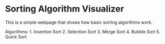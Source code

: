 # Sorting Algorithm Visualizer

This is a simple webpage that shows how basic sorting algorithms work.

Algorithms:
    1. Insertion Sort
    2. Selection Sort
    3. Merge Sort
    4. Bubble Sort
    5. Quick Sort 